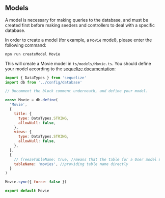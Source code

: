 ## Models

A model is necessary for making queries to the database, and must be created first before making seeders and controllers to deal with a specific database.

In order to create a model (for example, a `Movie` model), please enter the following command:

```sh
npm run createModel Movie
```

This will create a Movie model in `ts/models/Movie.ts`. You should define your model according to the [sequelize documentation](https://sequelize.org/master/manual/model-basics.html):

```js
import { DataTypes } from 'sequelize'
import db from '../config/database'

// Uncomment the block comment underneath, and define your model.

const Movie = db.define(
  'Movie',
  {
    title: {
      type: DataTypes.STRING,
      allowNull: false,
    },
    views: {
      type: DataTypes.STRING,
      allowNull: false,
    },
  },
  {
    // freezeTableName: true, //means that the table for a User model must be named 'User'
    tableName: 'movies', //providing table name directly
  }
)

Movie.sync({ force: false })

export default Movie
```
